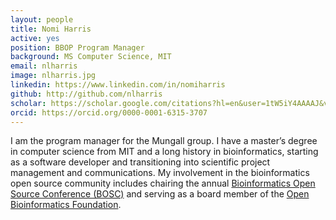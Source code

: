 ```yaml
---
layout: people
title: Nomi Harris
active: yes
position: BBOP Program Manager 
background: MS Computer Science, MIT
email: nlharris
image: nlharris.jpg
linkedin: https://www.linkedin.com/in/nomiharris
github: http://github.com/nlharris
scholar: https://scholar.google.com/citations?hl=en&user=1tW5iY4AAAAJ&view_op=list_works&sortby=pubdate
orcid: https://orcid.org/0000-0001-6315-3707
---
```

I am the program manager for the Mungall group. I have a master’s degree in computer science from MIT and a long history in bioinformatics, starting as a software developer and transitioning into scientific project management and communications. My involvement in the bioinformatics open source community includes chairing the annual [Bioinformatics Open Source Conference (BOSC)](https://www.open-bio.org/events/bosc/) and serving as a board member of the [Open Bioinformatics Foundation](https://www.open-bio.org/). 
